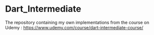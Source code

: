 # Dart_Intermediate
The repository containing my own implementations from the course on Udemy : https://www.udemy.com/course/dart-intermediate-course/
